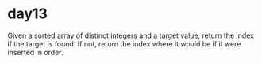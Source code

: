 # day13

Given a sorted array of distinct integers and a target value, return the index if the target is found. If not, return the index where it would be if it were inserted in order.
